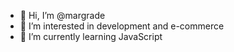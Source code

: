 - 👋 Hi, I’m @margrade
- 👀 I’m interested in development and e-commerce
- 🌱 I’m currently learning JavaScript


<!---
margrade/margrade is a ✨ special ✨ repository because its `README.md` (this file) appears on your GitHub profile.
You can click the Preview link to take a look at your changes.
--->
